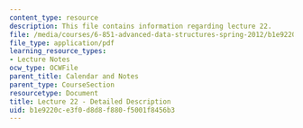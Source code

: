 ```yaml
---
content_type: resource
description: This file contains information regarding lecture 22.
file: /media/courses/6-851-advanced-data-structures-spring-2012/b1e9220ce3f0d8d8f880f5001f8456b3_MIT6_851S12_Lecture22.pdf
file_type: application/pdf
learning_resource_types:
- Lecture Notes
ocw_type: OCWFile
parent_title: Calendar and Notes
parent_type: CourseSection
resourcetype: Document
title: Lecture 22 - Detailed Description
uid: b1e9220c-e3f0-d8d8-f880-f5001f8456b3
---
```

